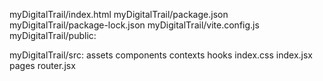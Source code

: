 myDigitalTrail/index.html
myDigitalTrail/package.json
myDigitalTrail/package-lock.json
myDigitalTrail/vite.config.js
myDigitalTrail/public:

myDigitalTrail/src:
assets
components
contexts
hooks
index.css
index.jsx
pages
router.jsx